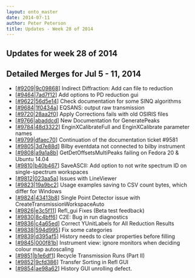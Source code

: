 ```yaml
---
layout: onto_master
date: 2014-07-11
author: Peter Peterson
title: Updates - Week 28 of 2014
---
```

Updates for week 28 of 2014
---------------------------

Detailed Merges for Jul 5 - 11, 2014
------------------------------------
* \[[#9209](http://trac.mantidproject.org/mantid/ticket/9209)\|[9c09868](https://github.com/mantidproject/mantid/commit/9c098689b5464439bb399c1246d26919d29e4741)\] Indirect Diffraction: Add can file to reduction
* \[[#9464](http://trac.mantidproject.org/mantid/ticket/9464)\|[7ad7f12](https://github.com/mantidproject/mantid/commit/7ad7f124a53dc2441cce769fa86999c10ae2d1be)\] Add options to PD reduction gui
* \[[#9622](http://trac.mantidproject.org/mantid/ticket/9622)\|[56d5e14](https://github.com/mantidproject/mantid/commit/56d5e14efdeae00749b1f87e136abee1da79be45)\] Check documentation for some SINQ algorithms
* \[[#9684](http://trac.mantidproject.org/mantid/ticket/9684)\|[1f0434a](https://github.com/mantidproject/mantid/commit/1f0434a5a13af16f8b23564d407bd75dfcc38aa3)\] EQSANS: output raw transmission
* \[[#9720](http://trac.mantidproject.org/mantid/ticket/9720)\|[28aa2f0](https://github.com/mantidproject/mantid/commit/28aa2f03e027e4351b93cacdfda37e2347f487cc)\] Apply Corrections fails with old OSIRIS files
* \[[#9766](http://trac.mantidproject.org/mantid/ticket/9766)\|[abaddcd](https://github.com/mantidproject/mantid/commit/abaddcd2bf1a73fd00ce1d09bd59d23d0a323ea9)\] New Documentation for GeneratePeaks
* \[[#9784](http://trac.mantidproject.org/mantid/ticket/9784)\|[48d3322](https://github.com/mantidproject/mantid/commit/48d3322db568f6b3ff50136d0eb50bc0e275e1fd)\] EnginXCalibrateFull and EnginXCalibrate parameter names
* \[[#9799](http://trac.mantidproject.org/mantid/ticket/9799)\|[dfaec70](https://github.com/mantidproject/mantid/commit/dfaec7050157c227a25bcb0ec1774d6c4e85a010)\] Continuation of the documentation ticket #9581
* \[[#9805](http://trac.mantidproject.org/mantid/ticket/9805)\|[3d7e88d](https://github.com/mantidproject/mantid/commit/3d7e88d792dedec19974dd94c6033f088ddfc35d)\] Bilby eventdata not connected to bilby instrument
* \[[#9808](http://trac.mantidproject.org/mantid/ticket/9808)\|[a9a1a8b](https://github.com/mantidproject/mantid/commit/a9a1a8b84830129e9bb88c3f7ff7eddbbd0a872f)\] GetDetOffsetsMultiPeaks failing on Fedora 20 &amp; Ubuntu 14.04
* \[[#9810](http://trac.mantidproject.org/mantid/ticket/9810)\|[b40b467](https://github.com/mantidproject/mantid/commit/b40b467bbb27c0c1ee8c5346e32140df9788781c)\] SaveASCII: Add option to not write spectrum ID on single-spectrum workspaces
* \[[#9812](http://trac.mantidproject.org/mantid/ticket/9812)\|[023aa5a](https://github.com/mantidproject/mantid/commit/023aa5a092574ea3c11467326a6374e1f12b168e)\] Issues with LineViewer
* \[[#9823](http://trac.mantidproject.org/mantid/ticket/9823)\|[19a9bc2](https://github.com/mantidproject/mantid/commit/19a9bc230ecf26c83b82ae46bf0c4cdfbe702be5)\] Usage examples saving to CSV count bytes, which differ for Windows
* \[[#9824](http://trac.mantidproject.org/mantid/ticket/9824)\|[43413b8](https://github.com/mantidproject/mantid/commit/43413b83fa5c3a6056ec9ffd3d31cee6bdf84568)\] Single Point Detector issue with CreateTransmissionWorkspaceAuto
* \[[#9826](http://trac.mantidproject.org/mantid/ticket/9826)\|[e3c5f11](https://github.com/mantidproject/mantid/commit/e3c5f11db307f3e4f9b2a358d3d5ee6a65dbe323)\] Refl_gui Fixes (Beta test feedback)
* \[[#9830](http://trac.mantidproject.org/mantid/ticket/9830)\|[8c4bff6](https://github.com/mantidproject/mantid/commit/8c4bff6605cf9fa032c1c02224332244377bb1c6)\] C2E: Bug in run diagnostics
* \[[#9836](http://trac.mantidproject.org/mantid/ticket/9836)\|[c4a65ed](https://github.com/mantidproject/mantid/commit/c4a65ed1f3cb6b108db88da10cb4a9df0ed6f333)\] Correct YUnitLabels for All Reduction Results
* \[[#9838](http://trac.mantidproject.org/mantid/ticket/9838)\|[594d995](https://github.com/mantidproject/mantid/commit/594d995be0008201ee144e7ceb7cfc4a6176efd5)\] Fix some categories
* \[[#9839](http://trac.mantidproject.org/mantid/ticket/9839)\|[d395af5](https://github.com/mantidproject/mantid/commit/d395af54269a048f449e98b747511fb569c8ca83)\] History needs to clear properties before filling
* \[[#9845](http://trac.mantidproject.org/mantid/ticket/9845)\|[000f81b](https://github.com/mantidproject/mantid/commit/000f81bf0bfb76ab1aae4d654294a4a88436d3b6)\] Instrument view: ignore monitors when deciding colour map autoscaling
* \[[#9851](http://trac.mantidproject.org/mantid/ticket/9851)\|[b1e6df1](https://github.com/mantidproject/mantid/commit/b1e6df141590387a26a9860d1b0a7bdd4dc52400)\] Recycle Transmission Runs (Part II)
* \[[#9852](http://trac.mantidproject.org/mantid/ticket/9852)\|[9cfd386](https://github.com/mantidproject/mantid/commit/9cfd386cd8131629ea4fe7e96d50921d20271e19)\] Transfer Sorting in Refl GUI
* \[[#9854](http://trac.mantidproject.org/mantid/ticket/9854)\|[ae98a62](https://github.com/mantidproject/mantid/commit/ae98a62cc4844c5b36e92c7cb94d06028d52b25c)\] History GUI unrolling defect.
